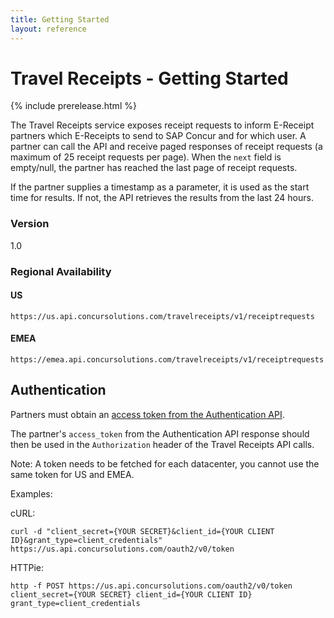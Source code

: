 ```yaml
---
title: Getting Started
layout: reference
---
```


# Travel Receipts - Getting Started

{% include prerelease.html %}

The Travel Receipts service exposes receipt requests to inform E-Receipt partners which E-Receipts to send to SAP Concur and for which user. A partner can call the API and receive paged responses of receipt requests (a maximum of 25 receipt requests per page). When the `next` field is empty/null, the partner has reached the last page of receipt requests.

If the partner supplies a timestamp as a parameter, it is used as the start time for results. If not, the API retrieves the results from the last 24 hours.

### Version
1.0  

### Regional Availability

#### US
```
https://us.api.concursolutions.com/travelreceipts/v1/receiptrequests
```

#### EMEA
```
https://emea.api.concursolutions.com/travelreceipts/v1/receiptrequests
```

## Authentication <a name="auth"></a>
Partners must obtain an [access token from the Authentication API](/api-reference/authentication/getting-started.html).

The partner's `access_token` from the Authentication API response should then be used in the `Authorization` header of the Travel Receipts API calls.

Note: A token needs to be fetched for each datacenter, you cannot use the same token for US and EMEA.

Examples:

cURL:

```shell
curl -d "client_secret={YOUR SECRET}&client_id={YOUR CLIENT ID}&grant_type=client_credentials" https://us.api.concursolutions.com/oauth2/v0/token
```

HTTPie:

```shell
http -f POST https://us.api.concursolutions.com/oauth2/v0/token client_secret={YOUR SECRET} client_id={YOUR CLIENT ID} grant_type=client_credentials
```
